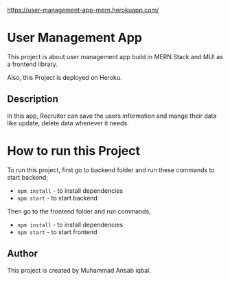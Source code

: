 https://user-management-app-mern.herokuapp.com/

# User Management App

This project is about user management app build in MERN Stack and MUI as a
frontend library.

Also, this Project is deployed on Heroku.

## Description

In this app, Recruiter can save the users information and mange their data like
update, delete data whenever it needs.

# How to run this Project

To run this project, first go to backend folder and run these commands to
start backend;

- `npm install` - to install dependencies
- `npm start` - to start backend

Then go to the frontend folder and run commands,

- `npm install` - to install dependencies
- `npm start` - to start frontend

## Author

This project is created by Muhammad Ansab iqbal.
